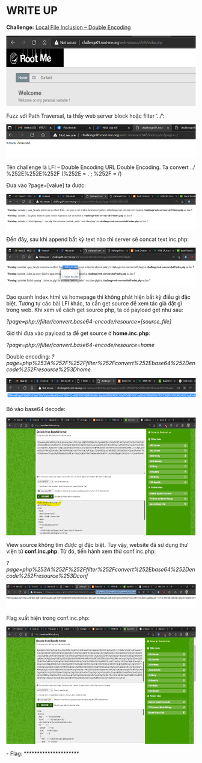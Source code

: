 # WRITE UP

**Challenge:** [Local File Inclusion – Double Encoding](https://www.root-me.org/en/Challenges/Web-Server/Local-File-Inclusion-Double-encoding)

<img src="./media/image1.png" style="width:6.5in;height:1.94792in" alt="Graphical user interface, text, application Description automatically generated" />

Fuzz với Path Traversal, ta thấy web server block hoặc filter ‘../’:

<img src="./media/image2.png" style="width:6.5in;height:0.91667in" alt="Graphical user interface, text, application Description automatically generated" />

Tên challenge là LFI – Double Encoding URL Double Encoding. Ta convert ../ %252E%252E%252F (%252E = . ; %252F = /)

Đưa vào ?page=\[value\] ta được:

<img src="./media/image3.png" style="width:6.5in;height:0.99306in" alt="Graphical user interface, text Description automatically generated" />

Đến đây, sau khi append bất kỳ text nào thì server sẽ concat text.inc.php:

<img src="./media/image4.png" style="width:6.5in;height:1.08958in" alt="Graphical user interface, text, application Description automatically generated" />

Dạo quanh index.html và homepage thì không phát hiện bất kỳ điều gì đặc biệt. Tương tự các bài LFI khác, ta cần get source để xem tác giả đặt gì trong web. Khi xem về cách get source php, ta có payload get như sau:

*?page=php://filter/convert.base64-encode/resource=\[source\_file\]*

Giờ thì đưa vào payload ta để get source ở **home.inc.php**:

*?page=php://filter/convert.base64-encode/resource=home*

Double encoding: *?page=php%253A%252F%252Ffilter%252Fconvert%252Ebase64%252Dencode%252Fresource%253Dhome*

<img src="./media/image5.png" style="width:6.5in;height:0.59653in" />

Bỏ vào base64 decode:

<img src="./media/image6.png" style="width:6.5in;height:3.25347in" alt="Graphical user interface, text, application Description automatically generated" />

View source không tìm được gì đặc biệt. Tuy vậy, website đã sử dụng thư viện từ **conf.inc.php**. Từ đó, tiến hành xem thử conf.inc.php:

*?page=php%253A%252F%252Ffilter%252Fconvert%252Ebase64%252Dencode%252Fresource%253Dconf*

<img src="./media/image7.png" style="width:6.5in;height:0.66597in" />

Flag xuất hiện trong conf.inc.php:

<img src="./media/image8.png" style="width:6.5in;height:3.23472in" alt="Graphical user interface, text Description automatically generated" />

\- Flag: \*\*\*\*\*\*\*\*\*\*\*\*\*\*\*\*\*\*\*\*\*
